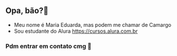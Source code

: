 ## Opa, bão?👋

- Meu nome  é Maria Eduarda, mas podem me chamar de Camargo
- Sou estudante do Alura https://cursos.alura.com.br

### Pdm entrar em contato cmg 🤙

